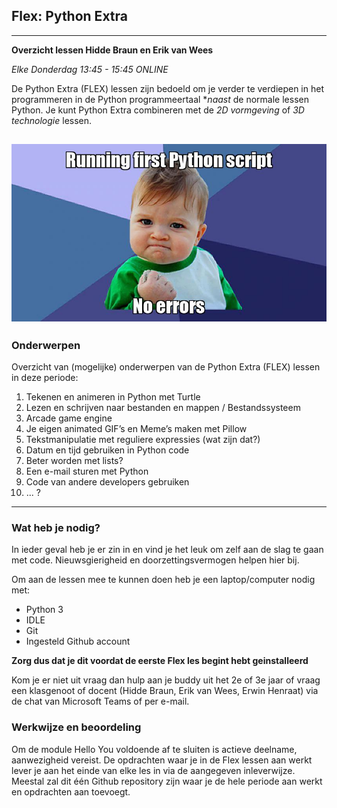 ## Flex: Python Extra

---
**Overzicht lessen Hidde Braun en Erik van Wees**

*Elke Donderdag 13:45 - 15:45 ONLINE*

De Python Extra (FLEX) lessen zijn bedoeld om je verder te verdiepen in het programmeren in de Python programmeertaal **naast* de normale lessen Python. Je kunt Python Extra combineren met de *2D vormgeving* of *3D technologie* lessen.

![title](meme.jpg)
---

### Onderwerpen

Overzicht van (mogelijke) onderwerpen van de Python Extra (FLEX) lessen in deze periode:

1. Tekenen en animeren in Python met Turtle 
2. Lezen en schrijven naar bestanden en mappen / Bestandssysteem
3. Arcade game engine
3. Je eigen animated GIF’s en Meme’s maken met Pillow
4. Tekstmanipulatie met reguliere expressies (wat zijn dat?)
5. Datum en tijd gebruiken in Python code
6. Beter worden met lists?
7. Een e-mail sturen met Python
8. Code van andere developers gebruiken
9. ... ?

---

### Wat heb je nodig?
In ieder geval heb je er zin in en vind je het leuk om zelf aan de slag te gaan met code. Nieuwsgierigheid en doorzettingsvermogen helpen hier bij.

Om aan de lessen mee te kunnen doen heb je een laptop/computer nodig met:

- Python 3
- IDLE 
- Git 
- Ingesteld Github account

**Zorg dus dat je dit voordat de eerste Flex les begint hebt geinstalleerd** 

Kom je er niet uit vraag dan hulp aan je buddy uit het 2e of 3e jaar of vraag een klasgenoot of docent (Hidde Braun, Erik van Wees, Erwin Henraat) via de chat van Microsoft Teams of per e-mail.

### Werkwijze en beoordeling

Om de module Hello You voldoende af te sluiten is actieve deelname, aanwezigheid vereist. De opdrachten waar je in de Flex lessen aan werkt lever je aan het einde van elke les in via de aangegeven inleverwijze. Meestal zal dit één Github repository zijn waar je de hele periode aan werkt en opdrachten aan toevoegt.










